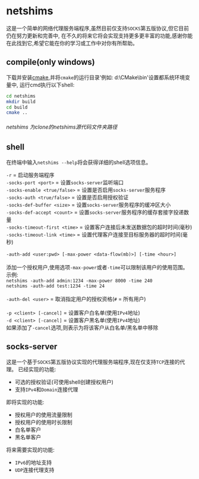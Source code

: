netshims
=========

这是一个简单的网络代理服务端程序,虽然目前仅支持`SOCKS`第五版协议,但它目前仍在努力更新和完善中,
在不久的将来它将会实现支持更多更丰富的功能,感谢你能在此找到它,希望它能在你的学习或工作中对你有所帮助。

compile(only windows)
------------------------

下载并安装[cmake](https://cmake.org/download/),并将`cmake`的运行目录'例如: d:\CMake\bin'设置都系统环境变量中,
运行cmd执行以下shell:
```Bash
cd netshims
mkdir build
cd build
cmake ..
```

###### netshims 为clone的netshims源代码文件夹路径

shell
---------------
在终端中输入`netshims --help`将会获得详细的shell选项信息。

`-r`                            = 启动服务端程序</br>
`-socks-port <port>`            = 设置`socks-server`监听端口</br>
`-socks-enable <true/false>`    = 设置是否启用`socks-server`服务程序</br>
`-socks-auth <true/false>`      = 设置是否启用授权验证</br>
`-socks-def-buffer <size>`      = 设置`socks-server`服务程序的缓冲区大小</br>
`-socks-def-accept <count>`     = 设置`socks-server`服务程序的缓存套接字投递数量</br>
`-socks-timeout-first <time>`   = 设置客户连接后未发送数据包的超时时间(毫秒)</br>
`-socks-timeout-link <time>`    = 设置代理客户连接至目标服务器的超时时间(毫秒)</br></br>
`-auth-add <user:pwd> [-max-power <data-flow(mb)>] [-time <hour>]`</br></br>
添加一个授权用户,使用选项`-max-power`或者`-time`可以限制该用户的使用范围。</br>
示例:</br>
`netshims -auth-add admin:1234 -max-power 8000 -time 240`</br>
`netshims -auth-add test:1234 -time 24`</br></br>
`-auth-del <user>`              = 取消指定用户的授权资格(`#` = 所有用户)</br></br>
`-p <client> [-cancel]`         = 设置客户白名单(使用`IPv4`地址)</br>
`-d <client> [-cancel]`         = 设置客户黑名单(使用`IPv4`地址)</br>
如果添加了`-cancel`选项,则表示为将该客户从白名单/黑名单中移除</br>

socks-server
---------------

这是一个基于`SOCKS`第五版协议实现的代理服务端程序,现在仅支持`TCP`连接的代理。 
已经实现的功能: 
* 可选的授权验证(可使用shell创建授权用户)
* 支持`IPv4`和`Domain`连接代理

即将实现的功能: 
* 授权用户的使用流量限制
* 授权用户的使用时长限制
* 白名单客户
* 黑名单客户

将来需要实现的功能:
* `IPv6`的地址支持
* `UDP`连接代理支持


